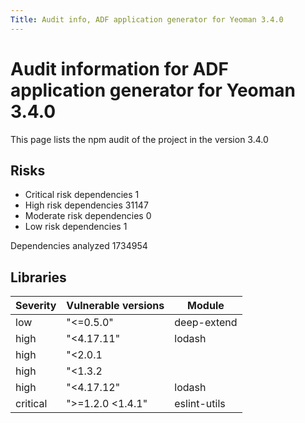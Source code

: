 ```yaml
---
Title: Audit info, ADF application generator for Yeoman 3.4.0
---
```


# Audit information for ADF application generator for Yeoman  3.4.0

This page lists the npm audit of the project in the version 3.4.0

## Risks

- Critical risk dependencies 1
- High risk dependencies 31147
- Moderate risk dependencies 0
- Low risk dependencies 1

Dependencies analyzed 1734954

## Libraries


| Severity | Vulnerable versions | Module |
| --- | --- | --- |
|low | &#34;&lt;=0.5.0&#34; | deep-extend |
|high | &#34;&lt;4.17.11&#34; | lodash |
|high | &#34;&lt;2.0.1 || &gt;=3.0.0 &lt;3.0.1&#34; | set-value |
|high | &#34;&lt;1.3.2 || &gt;=2.0.0 &lt;2.0.1&#34; | mixin-deep |
|high | &#34;&lt;4.17.12&#34; | lodash |
|critical | &#34;&gt;=1.2.0 &lt;1.4.1&#34; | eslint-utils |

